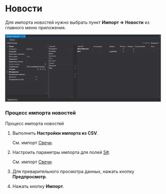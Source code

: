 # Новости

Для импорта новостей нужно выбрать пункт **Импорт \=\> Новости** из главного меню приложения.

![hydra import news](../images/hydra_import_news.png)

### Процесс импорта новостей

Процесс импорта новостей

1. Выполнить **Настройки импорта из CSV**.

   См. импорт [Свечи](HydraImportCandles.md).
2. Настроить параметры импорта для полей [S\#](StockSharpAbout.md).

   См. импорт [Свечи](HydraImportCandles.md).
3. Для преварительного просмотра данных, нажать кнопку **Предпросмотр**.
4. Нажать кнопку **Импорт**.
